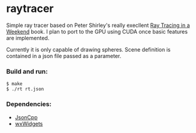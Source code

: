 # raytracer
Simple ray tracer based on Peter Shirley's really execllent [Ray Tracing in a Weekend](http://www.realtimerendering.com/raytracing/Ray%20Tracing%20in%20a%20Weekend.pdf) book. I plan to port to the GPU using CUDA once basic features are implemented.

Currently it is only capable of drawing spheres. Scene definition is contained in a json file passed as a parameter.

### Build and run:
```
$ make
$ ./rt rt.json
```

### Dependencies:
- [JsonCpp](https://github.com/open-source-parsers/jsoncpp)
- [wxWidgets](https://www.wxwidgets.org/)

